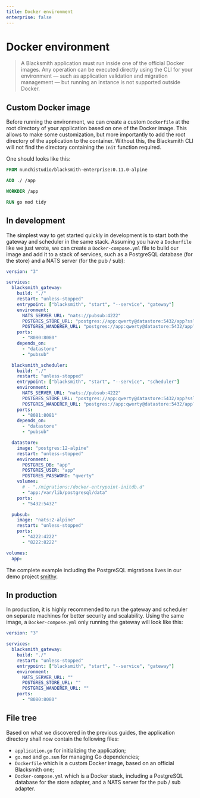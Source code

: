 ```yaml
---
title: Docker environment
enterprise: false
---
```


# Docker environment

> A Blacksmith application must run inside one of the official Docker images.
  Any operation can be executed directly using the CLI for your environment — such
  as application validation and migration management — but running an instance is
  not supported outside Docker.

## Custom Docker image

Before running the environment, we can create a custom `Dockerfile` at the root
directory of your application based on one of the Docker image. This allows to
make some customization, but more importantly to add the root directory of the
application to the container. Without this, the Blacksmith CLI will not find the
directory containing the `Init` function required.

One should looks like this:
```dockerfile
FROM nunchistudio/blacksmith-enterprise:0.11.0-alpine

ADD ./ /app

WORKDIR /app

RUN go mod tidy
```

## In development

The simplest way to get started quickly in development is to start both the gateway
and scheduler in the same stack. Assuming you have a `Dockerfile` like we just
wrote, we can create a `Docker-compose.yml` file to build our image and add it
to a stack of services, such as a PostgreSQL database (for the store) and a NATS
server (for the pub / sub):
```yml
version: "3"

services:
  blacksmith_gateway:
    build: "./"
    restart: "unless-stopped"
    entrypoint: ["blacksmith", "start", "--service", "gateway"]
    environment:
      NATS_SERVER_URL: "nats://pubsub:4222"
      POSTGRES_STORE_URL: "postgres://app:qwerty@datastore:5432/app?sslmode=disable"
      POSTGRES_WANDERER_URL: "postgres://app:qwerty@datastore:5432/app?sslmode=disable"
    ports:
      - "8080:8080"
    depends_on:
      - "datastore"
      - "pubsub"

  blacksmith_scheduler:
    build: "./"
    restart: "unless-stopped"
    entrypoint: ["blacksmith", "start", "--service", "scheduler"]
    environment:
      NATS_SERVER_URL: "nats://pubsub:4222"
      POSTGRES_STORE_URL: "postgres://app:qwerty@datastore:5432/app?sslmode=disable"
      POSTGRES_WANDERER_URL: "postgres://app:qwerty@datastore:5432/app?sslmode=disable"
    ports:
      - "8081:8081"
    depends_on:
      - "datastore"
      - "pubsub"

  datastore:
    image: "postgres:12-alpine"
    restart: "unless-stopped"
    environment:
      POSTGRES_DB: "app"
      POSTGRES_USER: "app"
      POSTGRES_PASSWORD: "qwerty"
    volumes:
      # - "./migrations:/docker-entrypoint-initdb.d"
      - "app:/var/lib/postgresql/data"
    ports:
      - "5432:5432"

  pubsub:
    image: "nats:2-alpine"
    restart: "unless-stopped"
    ports:
      - "4222:4222"
      - "8222:8222"

volumes:
  app:
```

The complete example including the PostgreSQL migrations lives in our demo project
[smithy](https://github.com/nunchistudio/smithy).

## In production

In production, it is highly recommended to run the gateway and scheduler on separate
machines for better security and scalability. Using the same image, a `Docker-compose.yml`
only running the gateway will look like this:
```yml
version: "3"

services:
  blacksmith_gateway:
    build: "./"
    restart: "unless-stopped"
    entrypoint: ["blacksmith", "start", "--service", "gateway"]
    environment:
      NATS_SERVER_URL: ""
      POSTGRES_STORE_URL: ""
      POSTGRES_WANDERER_URL: ""
    ports:
      - "8080:8080"
```

## File tree

Based on what we discovered in the previous guides, the application directory shall
now contain the following files:
- `application.go` for initializing the application;
- `go.mod` and `go.sum` for managing Go dependencies;
- `Dockerfile` which is a custom Docker image, based on an official Blacksmith one;
- `Docker-compose.yml` which is a Docker stack, including a PostgreSQL database
  for the store adapter, and a NATS server for the pub / sub adapter.
